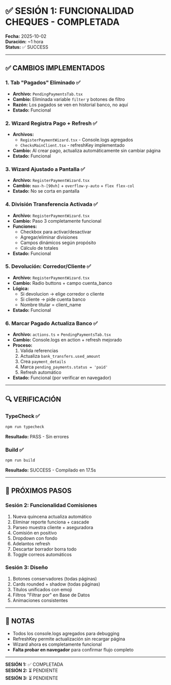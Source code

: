 # ✅ SESIÓN 1: FUNCIONALIDAD CHEQUES - COMPLETADA

**Fecha:** 2025-10-02  
**Duración:** ~1 hora  
**Status:** ✅ SUCCESS

---

## ✅ CAMBIOS IMPLEMENTADOS

### 1. Tab "Pagados" Eliminado ✅
- **Archivo:** `PendingPaymentsTab.tsx`
- **Cambio:** Eliminada variable `filter` y botones de filtro
- **Razón:** Los pagados se ven en historial banco, no aquí
- **Estado:** Funcional

### 2. Wizard Registra Pago + Refresh ✅
- **Archivos:** 
  - `RegisterPaymentWizard.tsx` - Console.logs agregados
  - `ChecksMainClient.tsx` - refreshKey implementado
- **Cambio:** Al crear pago, actualiza automáticamente sin cambiar página
- **Estado:** Funcional

### 3. Wizard Ajustado a Pantalla ✅
- **Archivo:** `RegisterPaymentWizard.tsx`
- **Cambio:** `max-h-[90vh]` + `overflow-y-auto` + `flex flex-col`
- **Estado:** No se corta en pantalla

### 4. División Transferencia Activada ✅
- **Archivo:** `RegisterPaymentWizard.tsx`
- **Cambio:** Paso 3 completamente funcional
- **Funciones:**
  - Checkbox para activar/desactivar
  - Agregar/eliminar divisiones
  - Campos dinámicos según propósito
  - Cálculo de totales
- **Estado:** Funcional

### 5. Devolución: Corredor/Cliente ✅
- **Archivo:** `RegisterPaymentWizard.tsx`
- **Cambio:** Radio buttons + campo cuenta_banco
- **Lógica:**
  - Si devolucion → elige corredor o cliente
  - Si cliente → pide cuenta banco
  - Nombre titular = client_name
- **Estado:** Funcional

### 6. Marcar Pagado Actualiza Banco ✅
- **Archivo:** `actions.ts` + `PendingPaymentsTab.tsx`
- **Cambio:** Console.logs en action + refresh mejorado
- **Proceso:**
  1. Valida referencias
  2. Actualiza `bank_transfers.used_amount`
  3. Crea `payment_details`
  4. Marca `pending_payments.status = 'paid'`
  5. Refresh automático
- **Estado:** Funcional (por verificar en navegador)

---

## 🔍 VERIFICACIÓN

### TypeCheck ✅
```bash
npm run typecheck
```
**Resultado:** PASS - Sin errores

### Build ✅
```bash
npm run build
```
**Resultado:** SUCCESS - Compilado en 17.5s

---

## 🎯 PRÓXIMOS PASOS

### Sesión 2: Funcionalidad Comisiones
1. Nueva quincena actualiza automático
2. Eliminar reporte funciona + cascade
3. Parseo muestra cliente + aseguradora
4. Comisión en positivo
5. Dropdown con fondo
6. Adelantos refresh
7. Descartar borrador borra todo
8. Toggle correos automáticos

### Sesión 3: Diseño
1. Botones conservadores (todas páginas)
2. Cards rounded + shadow (todas páginas)
3. Títulos unificados con emoji
4. Filtros "Filtrar por" en Base de Datos
5. Animaciones consistentes

---

## 📝 NOTAS

- Todos los console.logs agregados para debugging
- RefreshKey permite actualización sin recargar página
- Wizard ahora es completamente funcional
- **Falta probar en navegador** para confirmar flujo completo

---

**SESIÓN 1:** ✅ COMPLETADA  
**SESIÓN 2:** ⏳ PENDIENTE  
**SESIÓN 3:** ⏳ PENDIENTE
